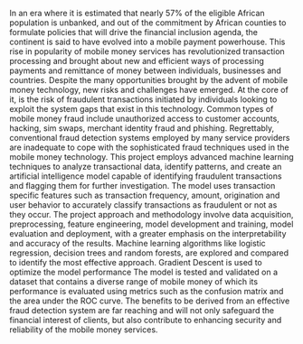 In an era where it is estimated that nearly 57% of the eligible African population is unbanked, and out of the commitment by African counties to formulate policies that will drive the financial inclusion agenda, the continent is said to have evolved into a mobile payment powerhouse. This rise in popularity of mobile money services has revolutionized transaction processing and brought about new and efficient ways of processing payments and remittance of money between individuals, businesses and countries.
Despite the many opportunities brought by the advent of mobile money technology, new risks and challenges have emerged. At the core of it, is the risk of fraudulent transactions initiated by individuals looking to exploit the system gaps that exist in this technology. Common types of mobile money fraud include unauthorized access to customer accounts, hacking, sim swaps, merchant identity fraud and phishing. Regrettably, conventional fraud detection systems employed by many service providers are inadequate to cope with the sophisticated fraud techniques used in the mobile money technology.
This project employs advanced machine learning techniques to analyze transactional data, identify patterns, and create an artificial intelligence model capable of identifying fraudulent transactions and flagging them for further investigation. The model uses transaction specific features such as transaction frequency, amount, origination and user behavior to accurately classify transactions as fraudulent or not as they occur.
The project approach and methodology involve data acquisition, preprocessing, feature engineering, model development and training, model evaluation and deployment, with a greater emphasis on the interpretability and accuracy of the results. Machine learning algorithms like logistic regression, decision trees and random forests, are explored and compared to identify the most effective approach. Gradient Descent is used to optimize the model performance
The model is tested and validated on a dataset that contains a diverse range of mobile money of which its performance is evaluated using metrics such as the confusion matrix and the area under the ROC curve.
The benefits to be derived from an effective fraud detection system are far reaching and will not only safeguard the financial interest of clients, but also contribute to enhancing security and reliability of the mobile money services.
